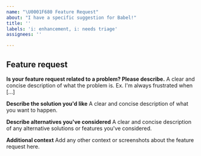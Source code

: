 ```yaml
---
name: "\U0001F680 Feature Request"
about: "I have a specific suggestion for Babel!"
title: ''
labels: 'i: enhancement, i: needs triage'
assignees: ''

---
```


## Feature request

<!--
  Make sure you are using the latest version of the library.
  Do at least one GitHub search in current issues or README, maybe the feature is already done
-->

**Is your feature request related to a problem? Please describe.**
A clear and concise description of what the problem is. Ex. I'm always frustrated when [...]

**Describe the solution you'd like**
A clear and concise description of what you want to happen.

**Describe alternatives you've considered**
A clear and concise description of any alternative solutions or features you've considered.

**Additional context**
Add any other context or screenshots about the feature request here.
